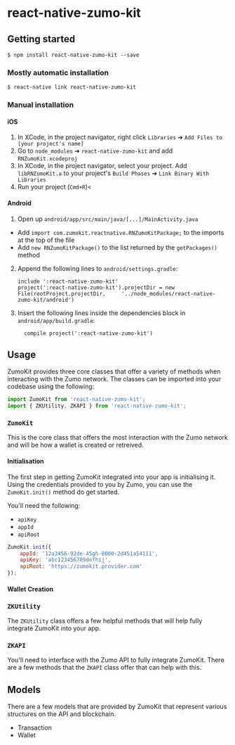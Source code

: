 
# react-native-zumo-kit

## Getting started

`$ npm install react-native-zumo-kit --save`

### Mostly automatic installation

`$ react-native link react-native-zumo-kit`

### Manual installation


#### iOS

1. In XCode, in the project navigator, right click `Libraries` ➜ `Add Files to [your project's name]`
2. Go to `node_modules` ➜ `react-native-zumo-kit` and add `RNZumoKit.xcodeproj`
3. In XCode, in the project navigator, select your project. Add `libRNZumoKit.a` to your project's `Build Phases` ➜ `Link Binary With Libraries`
4. Run your project (`Cmd+R`)<

#### Android

1. Open up `android/app/src/main/java/[...]/MainActivity.java`
  - Add `import com.zumokit.reactnative.RNZumoKitPackage;` to the imports at the top of the file
  - Add `new RNZumoKitPackage()` to the list returned by the `getPackages()` method
2. Append the following lines to `android/settings.gradle`:
  	```
  	include ':react-native-zumo-kit'
  	project(':react-native-zumo-kit').projectDir = new File(rootProject.projectDir, 	'../node_modules/react-native-zumo-kit/android')
  	```
3. Insert the following lines inside the dependencies block in `android/app/build.gradle`:
  	```
      compile project(':react-native-zumo-kit')
  	```

## Usage

ZumoKit provides three core classes that offer a variety of methods when interacting with the Zumo network. The classes can be imported into your codebase using the following:

```javascript
import ZumoKit from 'react-native-zumo-kit';
import { ZKUtility, ZKAPI } from 'react-native-zumo-kit';
```

### `ZumoKit`

This is the core class that offers the most interaction with the Zumo network and will be how a wallet is created or retreived.

#### Initialisation

The first step in getting ZumoKit integrated into your app is initialising it. Using the credentials provided to you by Zumo, you can use the `ZumoKit.init()` method do get started.

You'll need the following:

- `apiKey`
- `appId`
- `apiRoot`

```javascript
ZumoKit.init({
	appId: '12a3456-92de-45gh-0000-2d451a54111',
	apiKey: 'abc123456789defhij',
	apiRoot: 'https://zumokit.provider.com'
});
```

#### Wallet Creation

### `ZKUtility`

The `ZKUtility` class offers a few helpful methods that will help fully integrate ZumoKit into your app.

### `ZKAPI`

You'll need to interface with the Zumo API to fully integrate ZumoKit. There are a few methods that the `ZKAPI` class offer that can help with this.

## Models

There are a few models that are provided by ZumoKit that represent various structures on the API and blockchain.

- Transaction
- Wallet